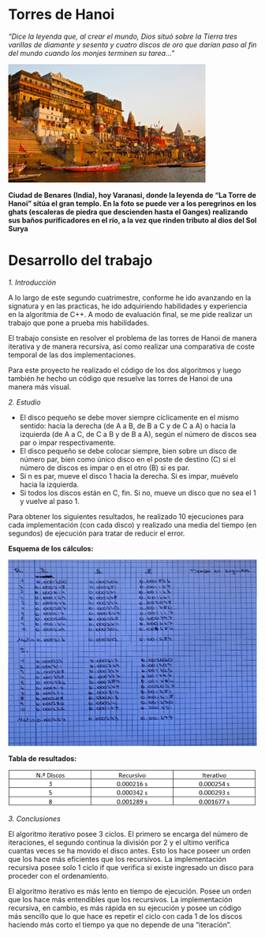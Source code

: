 # Torres de Hanoi

*“Dice la leyenda que, al crear el mundo, Dios situó sobre la Tierra tres varillas de diamante y sesenta y cuatro discos de oro que darían paso al fin del mundo cuando los monjes terminen su tarea…”*

<img src="https://github.com/Crisgf6/Torres-de-Hanoi/blob/main/assets/hanoi.PNG" width="400" height="auto">

**Ciudad de Benares (India), hoy Varanasi, donde la leyenda de “La Torre de Hanoi” sitúa el gran templo. En la foto se puede ver a los peregrinos en los ghats (escaleras de piedra que descienden hasta el Ganges) realizando sus baños purificadores en el río, a la vez que rinden tributo al dios del Sol Surya**
#
# Desarrollo del trabajo
*1. Introducción*

A lo largo de este segundo cuatrimestre, conforme he ido avanzando en la signatura y en las practicas, he ido adquiriendo habilidades y experiencia en la algoritmia de C++. A modo de evaluación final, se me pide realizar un trabajo que pone a prueba mis habilidades.

El trabajo consiste en resolver el problema de las torres de Hanoi de manera iterativa y de manera recursiva, así como realizar una comparativa de coste temporal de las dos implementaciones.

Para este proyecto he realizado el código de los dos algoritmos y luego también he hecho un código que resuelve las torres de Hanoi de una manera más visual.

*2. Estudio*

*	El disco pequeño se debe mover siempre cíclicamente en el mismo sentido: hacia la derecha (de A a B, de B a C y de C a A) o hacia la izquierda (de A a C, de C a B y de B a A), según el número de discos sea par o impar respectivamente.
*	El disco pequeño se debe colocar siempre, bien sobre un disco de número par, bien como único disco en el poste de destino (C) si el número de discos es impar o en el otro (B) si es par.
*	Si n es par, mueve el disco 1 hacia la derecha. Si es impar, muévelo hacia la izquierda.
*	Si todos los discos están en C, fin. Si no, mueve un disco que no sea el 1 y vuelve al paso 1.

Para obtener los siguientes resultados, he realizado 10 ejecuciones para cada implementación (con cada disco) y realizado una media del tiempo (en segundos) de ejecución para tratar de reducir el error.

**Esquema de los cálculos:**

<img src="https://github.com/Crisgf6/Torres-de-Hanoi/blob/main/assets/results.jpg" width="600" height="auto">

**Tabla de resultados:**

<img src="https://github.com/Crisgf6/Torres-de-Hanoi/blob/main/assets/tabla.PNG" width="auto" height="auto">

*3. Conclusiones*

El algoritmo iterativo posee 3 ciclos. El primero se encarga del número de iteraciones, el segundo continua la división por 2 y el ultimo verifica cuantas veces se ha movido el disco antes. Esto los hace poseer un orden que los hace más eficientes que los recursivos. La implementación recursiva posee solo 1 ciclo if que verifica si existe ingresado un disco para proceder con el ordenamiento.

El algoritmo iterativo es más lento en tiempo de ejecución. Posee un orden que los hace más entendibles que los recursivos. La implementación recursiva, en cambio, es más rápida en su ejecución y posee un código más sencillo que lo que hace es repetir el ciclo con cada 1 de los discos haciendo más corto el tiempo ya que no depende de una “iteración”.
